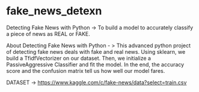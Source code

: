 # fake_news_detexn

Detecting Fake News with Python ->
To build a model to accurately classify a piece of news as REAL or FAKE.

About Detecting Fake News with Python - >
This advanced python project of detecting fake news deals with fake and real news. Using sklearn, we build a TfidfVectorizer on our dataset. Then, we initialize a PassiveAggressive Classifier and fit the model. In the end, the accuracy score and the confusion matrix tell us how well our model fares.

DATASET -> https://www.kaggle.com/c/fake-news/data?select=train.csv
